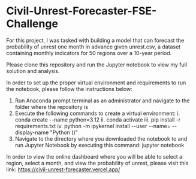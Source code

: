 # Civil-Unrest-Forecaster-FSE-Challenge
For this project, I was tasked with building a model that can forecast the probability of unrest one month in advance given unrest.csv, a dataset containing monthly indicators for 50 regions over a 10-year period.

Please clone this repository and run the Jupyter notebook to view my full solution and analysis.

In order to set up the proper virtual environment and requirements to run the notebook, please follow the instructions below:

1. Run Anaconda prompt terminal as an administrator and navigate to the folder where the repository is
2. Execute the following commands to create a virtual environment:
   i. conda create --name <env-name> python=3.12
   ii. conda activate <env-name>
   iii. pip install -r requirements.txt
   iv. python -m ipykernel install --user --name=<env-name> --display-name "Python (<env-name>)"
3. Navigate to the directory where you downloaded the notebook to and run Jupyter Notebook by executing this command: jupyter notebook

In order to view the online dashboard where you will be able to select a region, select a month, and view the probability of unrest, please visit this link: https://civil-unrest-forecaster.vercel.app/
   
